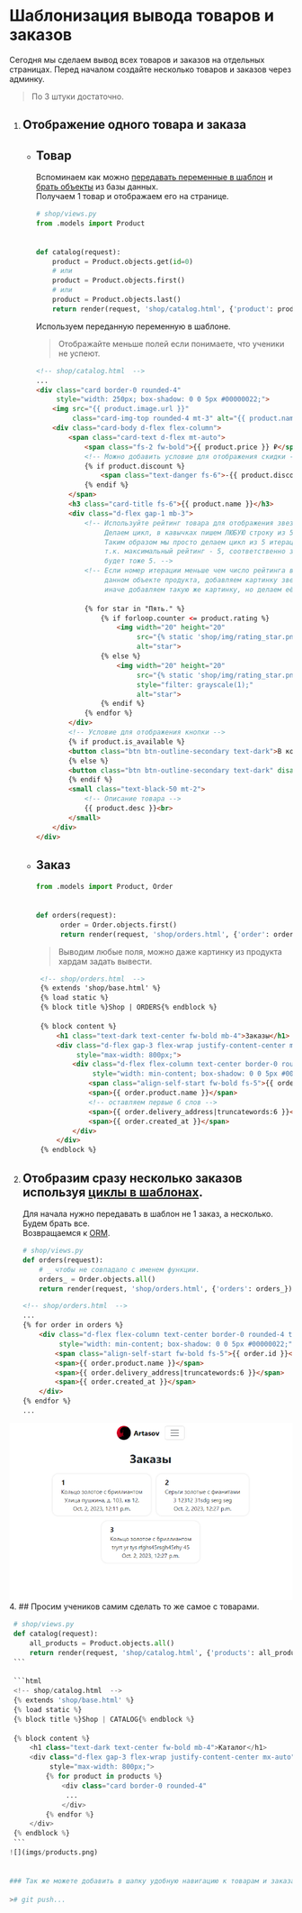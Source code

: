 # Шаблонизация вывода товаров и заказов

Сегодня мы сделаем вывод всех товаров и заказов на отдельных страницах.
Перед началом создайте несколько товаров и заказов через админку.
> По 3 штуки достаточно.

1. ## Отображение одного товара и заказа
   * ## Товар
       Вспоминаем как можно 
       [передавать переменные в шаблон](https://github.com/xlartas/it-compot-backend-methods/blob/main/django-base.md#%D0%BF%D0%B5%D1%80%D0%B5%D0%B4%D0%B0%D1%87%D0%B0-%D0%BF%D0%B5%D1%80%D0%B5%D0%BC%D0%B5%D0%BD%D0%BD%D1%8B%D1%85-%D0%B2%D0%BD%D1%83%D1%82%D1%80%D1%8C-%D1%88%D0%B0%D0%B1%D0%BB%D0%BE%D0%BD%D0%B0)
       и [брать объекты](https://github.com/xlartas/it-compot-backend-methods/blob/main/django-base.md#orm)
       из базы данных.<br>
       Получаем 1 товар и отображаем его на странице.
       ```python
       # shop/views.py
       from .models import Product
       
       
       def catalog(request):
           product = Product.objects.get(id=0)
           # или 
           product = Product.objects.first()
           # или 
           product = Product.objects.last()
           return render(request, 'shop/catalog.html', {'product': product})
       ```
       
       Используем переданную переменную в шаблоне.
        > Отображайте меньше полей если понимаете, что ученики не успеют.
        ```html
        <!-- shop/catalog.html  -->
       ...
        <div class="card border-0 rounded-4" 
             style="width: 250px; box-shadow: 0 0 5px #00000022;">
            <img src="{{ product.image.url }}" 
                 class="card-img-top rounded-4 mt-3" alt="{{ product.name }}">
            <div class="card-body d-flex flex-column">
                <span class="card-text d-flex mt-auto">
                    <span class="fs-2 fw-bold">{{ product.price }} ₽</span>
                    <!-- Можно добавить условие для отображения скидки -->
                    {% if product.discount %}
                        <span class="text-danger fs-6">-{{ product.discount }}%</span>
                    {% endif %}
                </span>
                <h3 class="card-title fs-6">{{ product.name }}</h3>
                <div class="d-flex gap-1 mb-3">
                    <!-- Используйте рейтинг товара для отображения звезд.
                         Делаем цикл, в кавычках пишем ЛЮБУЮ строку из 5 символов.  
                         Таким образом мы просто делаем цикл из 5 итераций 
                         т.к. максимальный рейтинг - 5, соответственно звезд 
                         будет тоже 5. -->
                    <!-- Если номер итерации меньше чем число рейтинга в 
                         данном объекте продукта, добавляем картинку звездочки,
                         иначе добавляем такую же картинку, но делаем её серой. -->
                    
                    {% for star in "Пять." %} 
                        {% if forloop.counter <= product.rating %}
                            <img width="20" height="20" 
                                 src="{% static 'shop/img/rating_star.png' %}" 
                                 alt="star">
                        {% else %}
                            <img width="20" height="20" 
                                 src="{% static 'shop/img/rating_star.png' %}"
                                 style="filter: grayscale(1);" 
                                 alt="star">
                        {% endif %}
                    {% endfor %}
                </div>
                <!-- Условие для отображения кнопки -->
                {% if product.is_available %}
                <button class="btn btn-outline-secondary text-dark">В корзину</button>
                {% else %}
                <button class="btn btn-outline-secondary text-dark" disabled>Нет в наличии</button>
                {% endif %}
                <small class="text-black-50 mt-2">
                    <!-- Описание товара -->
                    {{ product.desc }}<br>
                </small>
            </div>
        </div>
        ```
   * ## Заказ
       ```python
       from .models import Product, Order
       
       
       def orders(request):
             order = Order.objects.first()
             return render(request, 'shop/orders.html', {'order': order})
       ```
       > Выводим любые поля, можно даже картинку из продукта хардам задать вывести.
       ```html
        <!-- shop/orders.html  -->
        {% extends 'shop/base.html' %}
        {% load static %}
        {% block title %}Shop | ORDERS{% endblock %}
        
        {% block content %}
            <h1 class="text-dark text-center fw-bold mb-4">Заказы</h1>
            <div class="d-flex gap-3 flex-wrap justify-content-center mx-auto"
                 style="max-width: 800px;">
                <div class="d-flex flex-column text-center border-0 rounded-4 text-nowrap px-4 py-2"
                     style="width: min-content; box-shadow: 0 0 5px #00000022;">
                    <span class="align-self-start fw-bold fs-5">{{ order.id }}</span>
                    <span>{{ order.product.name }}</span>
                    <!-- оставляем первые 6 слов -->
                    <span>{{ order.delivery_address|truncatewords:6 }}</span>
                    <span>{{ order.created_at }}</span>
                </div>
            </div>
        {% endblock %}
        ```
3. ## Отобразим сразу несколько заказов используя [циклы в шаблонах](https://github.com/xlartas/it-compot-backend-methods/blob/main/django-base.md#%D0%B8%D1%81%D0%BF%D0%BE%D0%BB%D1%8C%D0%B7%D0%BE%D0%B2%D0%B0%D0%BD%D0%B8%D0%B5-%D1%86%D0%B8%D0%BA%D0%BB%D0%BE%D0%B2-%D0%B8-%D1%83%D1%81%D0%BB%D0%BE%D0%B2%D0%B8%D0%B9-%D0%B2-%D1%88%D0%B0%D0%B1%D0%BB%D0%BE%D0%BD%D0%B5).
    Для начала нужно передавать в шаблон не 1 заказ, а несколько. Будем брать все.<br>
    Возвращаемся к [ORM](https://github.com/xlartas/it-compot-backend-methods/blob/main/django-base.md#orm).
    ```python
    # shop/views.py
    def orders(request):
        # _ чтобы не совпадало с именем функции.
        orders_ = Order.objects.all()
        return render(request, 'shop/orders.html', {'orders': orders_})
    ```
    ```html
    <!-- shop/orders.html  -->
    ...
    {% for order in orders %}
        <div class="d-flex flex-column text-center border-0 rounded-4 text-nowrap px-4 py-2"
             style="width: min-content; box-shadow: 0 0 5px #00000022;">
            <span class="align-self-start fw-bold fs-5">{{ order.id }}</span>
            <span>{{ order.product.name }}</span>
            <span>{{ order.delivery_address|truncatewords:6 }}</span>
            <span>{{ order.created_at }}</span>
        </div>
    {% endfor %}
    ...
    ```
![](imgs/orders.png)
4. ## Просим учеников самим сделать то же самое с товарами.
   ```python
    # shop/views.py
    def catalog(request):
        all_products = Product.objects.all()
        return render(request, 'shop/catalog.html', {'products': all_products})
    ```
   
    ```html
    <!-- shop/catalog.html  -->
    {% extends 'shop/base.html' %}
    {% load static %}
    {% block title %}Shop | CATALOG{% endblock %}
    
    {% block content %}
        <h1 class="text-dark text-center fw-bold mb-4">Каталог</h1>
        <div class="d-flex gap-3 flex-wrap justify-content-center mx-auto" 
             style="max-width: 800px;">
            {% for product in products %}
                <div class="card border-0 rounded-4"
                 ...
                </div>
            {% endfor %}
        </div>
    {% endblock %}
    ```
![](imgs/products.png)


### Так же можете добавить в шапку удобную навигацию к товарам и заказам. 

># git push...